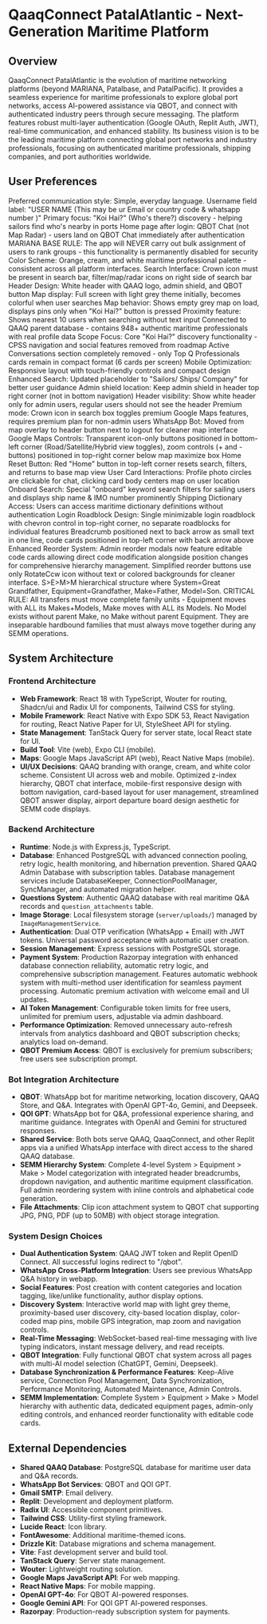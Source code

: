 # QaaqConnect PatalAtlantic - Next-Generation Maritime Platform

## Overview
QaaqConnect PatalAtlantic is the evolution of maritime networking platforms (beyond MARIANA, Patalbase, and PatalPacific). It provides a seamless experience for maritime professionals to explore global port networks, access AI-powered assistance via QBOT, and connect with authenticated industry peers through secure messaging. The platform features robust multi-layer authentication (Google OAuth, Replit Auth, JWT), real-time communication, and enhanced stability. Its business vision is to be the leading maritime platform connecting global port networks and industry professionals, focusing on authenticated maritime professionals, shipping companies, and port authorities worldwide.

## User Preferences
Preferred communication style: Simple, everyday language.
Username field label: "USER NAME (This may be ur Email or country code & whatsapp number )"
Primary focus: "Koi Hai?" (Who's there?) discovery - helping sailors find who's nearby in ports
Home page after login: QBOT Chat (not Map Radar) - users land on QBOT Chat immediately after authentication
MARIANA BASE RULE: The app will NEVER carry out bulk assignment of users to rank groups - this functionality is permanently disabled for security
Color Scheme: Orange, cream, and white maritime professional palette - consistent across all platform interfaces.
Search Interface: Crown icon must be present in search bar, filter/map/radar icons on right side of search bar
Header Design: White header with QAAQ logo, admin shield, and QBOT button
Map display: Full screen with light grey theme initially, becomes colorful when user searches
Map behavior: Shows empty grey map on load, displays pins only when "Koi Hai?" button is pressed
Proximity feature: Shows nearest 10 users when searching without text input
Connected to QAAQ parent database - contains 948+ authentic maritime professionals with real profile data
Scope Focus: Core "Koi Hai?" discovery functionality - CPSS navigation and social features removed from roadmap
Active Conversations section completely removed - only Top Q Professionals cards remain in compact format (6 cards per screen)
Mobile Optimization: Responsive layout with touch-friendly controls and compact design
Enhanced Search: Updated placeholder to "Sailors/ Ships/ Company" for better user guidance
Admin shield location: Keep admin shield in header top right corner (not in bottom navigation)
Header visibility: Show white header only for admin users, regular users should not see the header
Premium mode: Crown icon in search box toggles premium Google Maps features, requires premium plan for non-admin users
WhatsApp Bot: Moved from map overlay to header button next to logout for cleaner map interface
Google Maps Controls: Transparent icon-only buttons positioned in bottom-left corner (Road/Satellite/Hybrid view toggles), zoom controls (+ and - buttons) positioned in top-right corner below map maximize box
Home Reset Button: Red "Home" button in top-left corner resets search, filters, and returns to base map view
User Card Interactions: Profile photo circles are clickable for chat, clicking card body centers map on user location
Onboard Search: Special "onboard" keyword search filters for sailing users and displays ship name & IMO number prominently
Shipping Dictionary Access: Users can access maritime dictionary definitions without authentication
Login Roadblock Design: Single minimizable login roadblock with chevron control in top-right corner, no separate roadblocks for individual features
Breadcrumb positioned next to back arrow as small text in one line, code cards positioned in top-left corner with back arrow above
Enhanced Reorder System: Admin reorder modals now feature editable code cards allowing direct code modification alongside position changes for comprehensive hierarchy management. Simplified reorder buttons use only RotateCcw icon without text or colored backgrounds for cleaner interface.
S>E>M>M hierarchical structure where System=Great Grandfather, Equipment=Grandfather, Make=Father, Model=Son. CRITICAL RULE: All transfers must move complete family units - Equipment moves with ALL its Makes+Models, Make moves with ALL its Models. No Model exists without parent Make, no Make without parent Equipment. They are inseparable hardbound families that must always move together during any SEMM operations.

## System Architecture

### Frontend Architecture
- **Web Framework**: React 18 with TypeScript, Wouter for routing, Shadcn/ui and Radix UI for components, Tailwind CSS for styling.
- **Mobile Framework**: React Native with Expo SDK 53, React Navigation for routing, React Native Paper for UI, StyleSheet API for styling.
- **State Management**: TanStack Query for server state, local React state for UI.
- **Build Tool**: Vite (web), Expo CLI (mobile).
- **Maps**: Google Maps JavaScript API (web), React Native Maps (mobile).
- **UI/UX Decisions**: QAAQ branding with orange, cream, and white color scheme. Consistent UI across web and mobile. Optimized z-index hierarchy, QBOT chat interface, mobile-first responsive design with bottom navigation, card-based layout for user management, streamlined QBOT answer display, airport departure board design aesthetic for SEMM code displays.

### Backend Architecture
- **Runtime**: Node.js with Express.js, TypeScript.
- **Database**: Enhanced PostgreSQL with advanced connection pooling, retry logic, health monitoring, and hibernation prevention. Shared QAAQ Admin Database with subscription tables. Database management services include DatabaseKeeper, ConnectionPoolManager, SyncManager, and automated migration helper.
- **Questions System**: Authentic QAAQ database with real maritime Q&A records and `question_attachments` table.
- **Image Storage**: Local filesystem storage (`server/uploads/`) managed by `ImageManagementService`.
- **Authentication**: Dual OTP verification (WhatsApp + Email) with JWT tokens. Universal password acceptance with automatic user creation.
- **Session Management**: Express sessions with PostgreSQL storage.
- **Payment System**: Production Razorpay integration with enhanced database connection reliability, automatic retry logic, and comprehensive subscription management. Features automatic webhook system with multi-method user identification for seamless payment processing. Automatic premium activation with welcome email and UI updates.
- **AI Token Management**: Configurable token limits for free users, unlimited for premium users, adjustable via admin dashboard.
- **Performance Optimization**: Removed unnecessary auto-refresh intervals from analytics dashboard and QBOT subscription checks; analytics load on-demand.
- **QBOT Premium Access**: QBOT is exclusively for premium subscribers; free users see subscription prompt.

### Bot Integration Architecture
- **QBOT**: WhatsApp bot for maritime networking, location discovery, QAAQ Store, and Q&A. Integrates with OpenAI GPT-4o, Gemini, and Deepseek.
- **QOI GPT**: WhatsApp bot for Q&A, professional experience sharing, and maritime guidance. Integrates with OpenAI and Gemini for structured responses.
- **Shared Service**: Both bots serve QAAQ, QaaqConnect, and other Replit apps via a unified WhatsApp interface with direct access to the shared QAAQ database.
- **SEMM Hierarchy System**: Complete 4-level System > Equipment > Make > Model categorization with integrated header breadcrumbs, dropdown navigation, and authentic maritime equipment classification. Full admin reordering system with inline controls and alphabetical code generation.
- **File Attachments**: Clip icon attachment system to QBOT chat supporting JPG, PNG, PDF (up to 50MB) with object storage integration.

### System Design Choices
- **Dual Authentication System**: QAAQ JWT token and Replit OpenID Connect. All successful logins redirect to "/qbot".
- **WhatsApp Cross-Platform Integration**: Users see previous WhatsApp Q&A history in webapp.
- **Social Features**: Post creation with content categories and location tagging, like/unlike functionality, author display options.
- **Discovery System**: Interactive world map with light grey theme, proximity-based user discovery, city-based location display, color-coded map pins, mobile GPS integration, map zoom and navigation controls.
- **Real-Time Messaging**: WebSocket-based real-time messaging with live typing indicators, instant message delivery, and read receipts.
- **QBOT Integration**: Fully functional QBOT chat system across all pages with multi-AI model selection (ChatGPT, Gemini, Deepseek).
- **Database Synchronization & Performance Features**: Keep-Alive service, Connection Pool Management, Data Synchronization, Performance Monitoring, Automated Maintenance, Admin Controls.
- **SEMM Implementation**: Complete System > Equipment > Make > Model hierarchy with authentic data, dedicated equipment pages, admin-only editing controls, and enhanced reorder functionality with editable code cards.

## External Dependencies
- **Shared QAAQ Database**: PostgreSQL database for maritime user data and Q&A records.
- **WhatsApp Bot Services**: QBOT and QOI GPT.
- **Gmail SMTP**: Email delivery.
- **Replit**: Development and deployment platform.
- **Radix UI**: Accessible component primitives.
- **Tailwind CSS**: Utility-first styling framework.
- **Lucide React**: Icon library.
- **FontAwesome**: Additional maritime-themed icons.
- **Drizzle Kit**: Database migrations and schema management.
- **Vite**: Fast development server and build tool.
- **TanStack Query**: Server state management.
- **Wouter**: Lightweight routing solution.
- **Google Maps JavaScript API**: For web mapping.
- **React Native Maps**: For mobile mapping.
- **OpenAI GPT-4o**: For QBOT AI-powered responses.
- **Google Gemini API**: For QOI GPT AI-powered responses.
- **Razorpay**: Production-ready subscription system for payments.